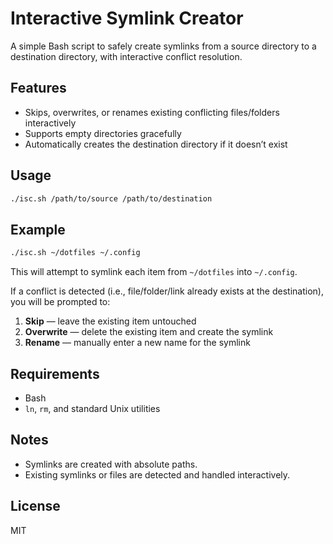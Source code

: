 # Interactive Symlink Creator

A simple Bash script to safely create symlinks from a source directory to a destination directory, with interactive conflict resolution.

## Features

- Skips, overwrites, or renames existing conflicting files/folders interactively
- Supports empty directories gracefully
- Automatically creates the destination directory if it doesn’t exist

## Usage

```bash
./isc.sh /path/to/source /path/to/destination
```

## Example

```bash
./isc.sh ~/dotfiles ~/.config
```

This will attempt to symlink each item from `~/dotfiles` into `~/.config`.

If a conflict is detected (i.e., file/folder/link already exists at the destination), you will be prompted to:

1. **Skip** — leave the existing item untouched  
2. **Overwrite** — delete the existing item and create the symlink  
3. **Rename** — manually enter a new name for the symlink  

## Requirements

- Bash
- `ln`, `rm`, and standard Unix utilities

## Notes

- Symlinks are created with absolute paths.
- Existing symlinks or files are detected and handled interactively.

## License

MIT
